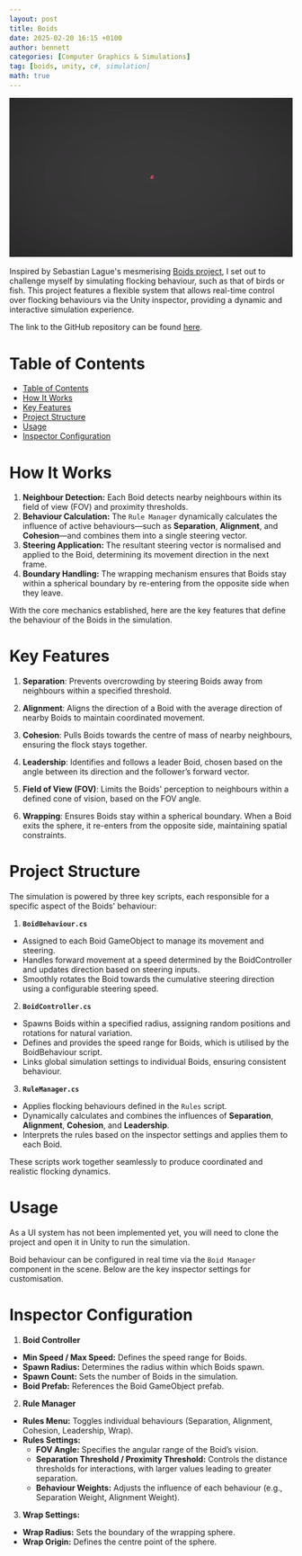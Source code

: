 ```yaml
---
layout: post
title: Boids
date: 2025-02-20 16:15 +0100
author: bennett
categories: [Computer Graphics & Simulations]
tag: [boids, unity, c#, simulation]
math: true
---
```


![Preview](/assets/img/boids/Boids.gif)

Inspired by Sebastian Lague's mesmerising [Boids project](https://www.youtube.com/watch?v=bqtqltqcQhw), I set out to challenge myself by simulating flocking behaviour, such as that of birds or fish. This project features a flexible system that allows real-time control over flocking behaviours via the Unity inspector, providing a dynamic and interactive simulation experience.

The link to the GitHub repository can be found [here](https://github.com/bentoBAUX/Boids).

# Table of Contents

- [Table of Contents](#table-of-contents)
- [How It Works](#how-it-works)
- [Key Features](#key-features)
- [Project Structure](#project-structure)
- [Usage](#usage)
- [Inspector Configuration](#inspector-configuration)
  

# How It Works

1. **Neighbour Detection:** Each Boid detects nearby neighbours within its field of view (FOV) and proximity thresholds.
2. **Behaviour Calculation:** The `Rule Manager` dynamically calculates the influence of active behaviours—such as **Separation**, **Alignment**, and **Cohesion**—and combines them into a single steering vector.
3. **Steering Application:** The resultant steering vector is normalised and applied to the Boid, determining its movement direction in the next frame.
4. **Boundary Handling:** The wrapping mechanism ensures that Boids stay within a spherical boundary by re-entering from the opposite side when they leave.

With the core mechanics established, here are the key features that define the behaviour of the Boids in the simulation.

# Key Features

1. **Separation**: Prevents overcrowding by steering Boids away from neighbours within a specified threshold.

2. **Alignment**: Aligns the direction of a Boid with the average direction of nearby Boids to maintain coordinated movement.

3. **Cohesion**: Pulls Boids towards the centre of mass of nearby neighbours, ensuring the flock stays together.

4. **Leadership**: Identifies and follows a leader Boid, chosen based on the angle between its direction and the follower’s forward vector.

5. **Field of View (FOV)**: Limits the Boids' perception to neighbours within a defined cone of vision, based on the FOV angle.

6. **Wrapping**: Ensures Boids stay within a spherical boundary. When a Boid exits the sphere, it re-enters from the opposite side, maintaining spatial constraints.

# Project Structure

The simulation is powered by three key scripts, each responsible for a specific aspect of the Boids' behaviour:

1. **`BoidBehaviour.cs`**
- Assigned to each Boid GameObject to manage its movement and steering.
- Handles forward movement at a speed determined by the BoidController and updates direction based on steering inputs.
- Smoothly rotates the Boid towards the cumulative steering direction using a configurable steering speed.

2. **`BoidController.cs`**
- Spawns Boids within a specified radius, assigning random positions and rotations for natural variation.
- Defines and provides the speed range for Boids, which is utilised by the BoidBehaviour script.
- Links global simulation settings to individual Boids, ensuring consistent behaviour.

3. **`RuleManager.cs`**
- Applies flocking behaviours defined in the `Rules` script.
- Dynamically calculates and combines the influences of **Separation**, **Alignment**, **Cohesion**, and **Leadership**.
- Interprets the rules based on the inspector settings and applies them to each Boid.

These scripts work together seamlessly to produce coordinated and realistic flocking dynamics.

# Usage

As a UI system has not been implemented yet, you will need to clone the project and open it in Unity to run the simulation.

Boid behaviour can be configured in real time via the `Boid Manager` component in the scene. Below are the key inspector settings for customisation.

# Inspector Configuration

1. **Boid Controller**
- **Min Speed / Max Speed:** Defines the speed range for Boids.
- **Spawn Radius:** Determines the radius within which Boids spawn.
- **Spawn Count:** Sets the number of Boids in the simulation.
- **Boid Prefab:** References the Boid GameObject prefab.

2. **Rule Manager**
- **Rules Menu:** Toggles individual behaviours (Separation, Alignment, Cohesion, Leadership, Wrap).
- **Rules Settings:**
  - **FOV Angle:** Specifies the angular range of the Boid’s vision.
  - **Separation Threshold / Proximity Threshold:** Controls the distance thresholds for interactions, with larger values leading to greater separation.
  - **Behaviour Weights:** Adjusts the influence of each behaviour (e.g., Separation Weight, Alignment Weight).
  
3. **Wrap Settings:**
  - **Wrap Radius:** Sets the boundary of the wrapping sphere.
  - **Wrap Origin:** Defines the centre point of the sphere.


